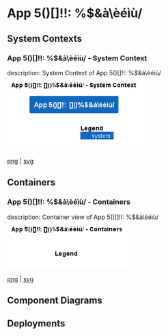 # App 5()[]!!: []()%$&à\èéìù/

## System Contexts

### App 5()[]!!: []()%$&à\èéìù/ - System Context

description: System Context of App 5()[]!!: []()%$&à\èéìù/
![system_context App 5____!!_ _______à_èéìù_](../../images/system_context%20App%205____!!_%20_______à_èéìù_.png)

[png](../../images/system_context%20App%205____!!_%20_______à_èéìù_.png) | [svg](../../images/system_context%20App%205____!!_%20_______à_èéìù_.svg)

## Containers

### App 5()[]!!: []()%$&à\èéìù/ - Containers

description: Container view of App 5()[]!!: []()%$&à\èéìù/
![container App 5____!!_ _______à_èéìù_](../../images/container%20App%205____!!_%20_______à_èéìù_.png)

[png](../../images/container%20App%205____!!_%20_______à_èéìù_.png) | [svg](../../images/container%20App%205____!!_%20_______à_èéìù_.svg)

## Component Diagrams


## Deployments


